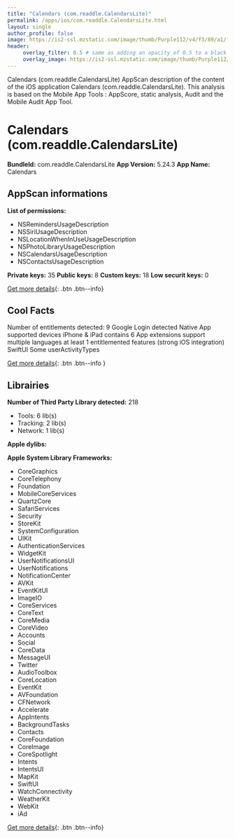 ```yaml
---
title: "Calendars (com.readdle.CalendarsLite)"
permalink: /apps/ios/com.readdle.CalendarsLite.html
layout: single
author_profile: false
image: https://is2-ssl.mzstatic.com/image/thumb/Purple112/v4/f3/89/a1/f389a121-1e35-732a-09ac-208c7576483d/AppIcon-0-0-1x_U007emarketing-0-7-0-0-85-220.png/512x512bb.jpg
header: 
     overlay_filter: 0.5 # same as adding an opacity of 0.5 to a black background
     overlay_image: https://is2-ssl.mzstatic.com/image/thumb/Purple112/v4/f3/89/a1/f389a121-1e35-732a-09ac-208c7576483d/AppIcon-0-0-1x_U007emarketing-0-7-0-0-85-220.png/512x512bb.jpg
---
```

Calendars (com.readdle.CalendarsLite) AppScan description of the content of the iOS application Calendars (com.readdle.CalendarsLite). This analysis is based on the Mobile App Tools : AppScore, static analysis, Audit and the Mobile Audit App Tool.

# Calendars (com.readdle.CalendarsLite)

**BundleId:** com.readdle.CalendarsLite
**App Version:** 5.24.3
**App Name:** Calendars


## AppScan informations 

**List of permissions:** 
- NSRemindersUsageDescription
- NSSiriUsageDescription
- NSLocationWhenInUseUsageDescription
- NSPhotoLibraryUsageDescription
- NSCalendarsUsageDescription
- NSContactsUsageDescription
  
  
**Private keys:** 35
**Public keys:** 8
**Custom keys:** 18
**Low securit keys:** 0
  
[Get more details](/pricing.html){: .btn .btn--info}

## Cool Facts

Number of entitlements detected: 9
Google Login detected
Native App
supported devices iPhone & iPad
contains 6 App extensions
support multiple languages
at least 1 entitlemented features (strong iOS integration)
SwiftUI
Some userActivityTypes
  
[Get more details](/pricing.html){: .btn .btn--info }

## Librairies 
**Number of Third Party Library detected:** 218
- Tools: 6 lib(s)
- Tracking: 2 lib(s)
- Network: 1 lib(s)


**Apple dylibs:**


**Apple System Library Frameworks:**
- CoreGraphics
- CoreTelephony
- Foundation
- MobileCoreServices
- QuartzCore
- SafariServices
- Security
- StoreKit
- SystemConfiguration
- UIKit
- AuthenticationServices
- WidgetKit
- UserNotificationsUI
- UserNotifications
- NotificationCenter
- AVKit
- EventKitUI
- ImageIO
- CoreServices
- CoreText
- CoreMedia
- CoreVideo
- Accounts
- Social
- CoreData
- MessageUI
- Twitter
- AudioToolbox
- CoreLocation
- EventKit
- AVFoundation
- CFNetwork
- Accelerate
- AppIntents
- BackgroundTasks
- Contacts
- CoreFoundation
- CoreImage
- CoreSpotlight
- Intents
- IntentsUI
- MapKit
- SwiftUI
- WatchConnectivity
- WeatherKit
- WebKit
- iAd


  
[Get more details](/pricing.html){: .btn .btn--info}

